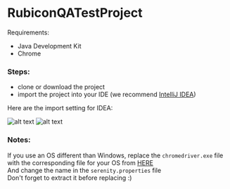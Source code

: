 # RubiconQATestProject

Requirements:
- Java Development Kit
- Chrome

### Steps:
- clone or download the project
- import the project into your IDE (we recommend [IntelliJ IDEA](https://www.jetbrains.com/idea/download))

Here are the import setting for IDEA:

![alt text](https://i.imgur.com/WTWy841.png)
![alt text](https://i.imgur.com/katmxM1.png)

### Notes:
If you use an OS different than Windows, replace the `chromedriver.exe` file with the corresponding file for your OS from [HERE](https://chromedriver.storage.googleapis.com/index.html?path=2.43/)  
And change the name in the `serenity.properties` file  
Don't forget to extract it before replacing :)
